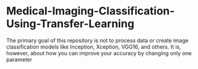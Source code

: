 # Medical-Imaging-Classification-Using-Transfer-Learning
The primary goal of this repository is not to process data or create image classification models like Inception, Xception, VGG16, and others. It is, however, about how you can improve your accuracy by changing only one parameter
